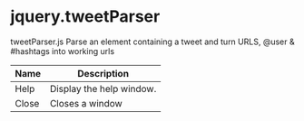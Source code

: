 jquery.tweetParser
==================

tweetParser.js Parse an element containing a tweet and turn URLS, @user &amp; #hashtags into working urls

| Name | Description          |
| ------------- | ----------- |
| Help      | Display the help window.|
| Close     | Closes a window     |
